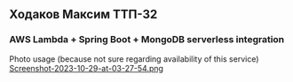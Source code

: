 ## Ходаков Максим ТТП-32
### AWS Lambda + Spring Boot + MongoDB serverless integration

Photo usage (because not sure regarding availability of this service)  
[Screenshot-2023-10-29-at-03-27-54.png](https://postimg.cc/RJWcHj0M)